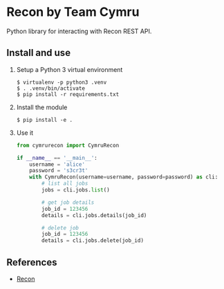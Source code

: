 # Recon by Team Cymru

Python library for interacting with Recon REST API.

## Install and use

1.  Setup a Python 3 virtual environment

        $ virtualenv -p python3 .venv
        $ . .venv/bin/activate
        $ pip install -r requirements.txt

2.  Install the module

        $ pip install -e .

3.  Use it

    ~~~.py
    from cymrurecon import CymruRecon

    if __name__ == '__main__':
        username = 'alice'
        password = 's3cr3t'
        with CymruRecon(username=username, password=password) as cli:
            # list all jobs
            jobs = cli.jobs.list()

            # get job details
            job_id = 123456
            details = cli.jobs.details(job_id)

            # delete job
            job_id = 123456
            details = cli.jobs.delete(job_id)
    ~~~

## References

*   [Recon](https://www.team-cymru.com/cyber-threat-hunting-tools)
